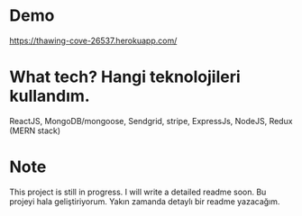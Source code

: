 # Demo

https://thawing-cove-26537.herokuapp.com/

# What tech? Hangi teknolojileri kullandım.
ReactJS, MongoDB/mongoose, Sendgrid, stripe, ExpressJs, NodeJS, Redux  (MERN stack)

# Note

This project is still in progress. I will write a detailed readme soon.
Bu projeyi hala geliştiriyorum. Yakın zamanda detaylı bir readme yazacağım.
